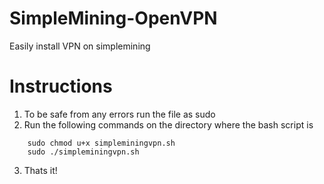 # SimpleMining-OpenVPN
Easily install VPN on simplemining


# Instructions

1. To be safe from any errors run the file as sudo
2. Run the following commands on the directory where the bash script is
```
    sudo chmod u+x simpleminingvpn.sh
    sudo ./simpleminingvpn.sh
```

3. Thats it!
